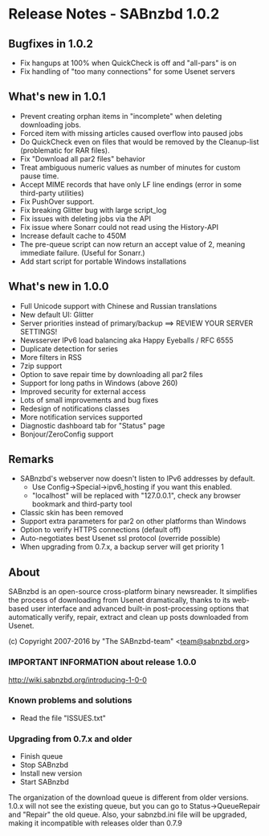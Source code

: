 Release Notes  -  SABnzbd 1.0.2
===============================

## Bugfixes in 1.0.2
- Fix hangups at 100% when QuickCheck is off and "all-pars" is on
- Fix handling of "too many connections" for some Usenet servers


## What's new in 1.0.1
- Prevent creating orphan items in "incomplete" when deleting downloading jobs.
- Forced item with missing articles caused overflow into paused jobs
- Do QuickCheck even on files that would be removed by the Cleanup-list (problematic for RAR files).
- Fix "Download all par2 files" behavior
- Treat ambiguous numeric values as number of minutes for custom pause time.
- Accept MIME records that have only LF line endings (error in some third-party utilities)
- Fix PushOver support.
- Fix breaking Glitter bug with large script_log
- Fix issues with deleting jobs via the API
- Fix issue where Sonarr could not read using the History-API
- Increase default cache to 450M
- The pre-queue script can now return an accept value of 2, meaning immediate failure. (Useful for Sonarr.)
- Add start script for portable Windows installations

## What's new in 1.0.0
- Full Unicode support with Chinese and Russian translations
- New default UI: Glitter
- Server priorities instead of primary/backup ==> REVIEW YOUR SERVER SETTINGS!
- Newsserver IPv6 load balancing aka Happy Eyeballs / RFC 6555
- Duplicate detection for series
- More filters in RSS
- 7zip support
- Option to save repair time by downloading all par2 files
- Support for long paths in Windows (above 260)
- Improved security for external access
- Lots of small improvements and bug fixes
- Redesign of notifications classes
- More notification services supported
- Diagnostic dashboard tab for "Status" page
- Bonjour/ZeroConfig support

## Remarks
- SABnzbd's webserver now doesn't listen to IPv6 addresses by default.
  - Use Config->Special->ipv6_hosting if you want this enabled.
  - "localhost" will be replaced with "127.0.0.1", check any browser bookmark and third-party tool
- Classic skin has been removed
- Support extra parameters for par2 on other platforms than Windows
- Option to verify HTTPS connections (default off)
- Auto-negotiates best Usenet ssl protocol (override possible)
- When upgrading from 0.7.x, a backup server will get priority 1


## About
  SABnzbd is an open-source cross-platform binary newsreader.
  It simplifies the process of downloading from Usenet dramatically,
  thanks to its web-based user interface and advanced
  built-in post-processing options that automatically verify, repair,
  extract and clean up posts downloaded from Usenet.

  (c) Copyright 2007-2016 by "The SABnzbd-team" \<team@sabnzbd.org\>


### IMPORTANT INFORMATION about release 1.0.0
<http://wiki.sabnzbd.org/introducing-1-0-0>

### Known problems and solutions
- Read the file "ISSUES.txt"

### Upgrading from 0.7.x and older
- Finish queue
- Stop SABnzbd
- Install new version
- Start SABnzbd

The organization of the download queue is different from older versions.
1.0.x will not see the existing queue, but you can go to
Status->QueueRepair and "Repair" the old queue.
Also, your sabnzbd.ini file will be upgraded, making it
incompatible with releases older than 0.7.9
